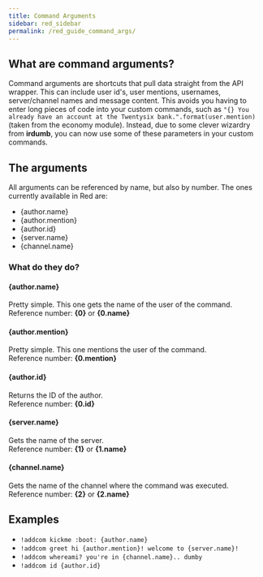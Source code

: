 ```yaml
---
title: Command Arguments
sidebar: red_sidebar
permalink: /red_guide_command_args/
---
```


## What are command arguments?

Command arguments are shortcuts that pull data straight from the API wrapper. This can include user id's, user mentions, usernames, server/channel names and message content. This avoids you having to enter long pieces of code into your custom commands, such as `"{} You already have an account at the Twentysix bank.".format(user.mention)` (taken from the economy module). Instead, due to some clever wizardry from **irdumb**, you can now use some of these parameters in your custom commands.

## The arguments

All arguments can be referenced by name, but also by number. The ones currently available in Red are:  

* {author.name}
* {author.mention}
* {author.id}
* {server.name}
* {channel.name}

### What do they do?

#### {author.name}

Pretty simple. This one gets the name of the user of the command.  
Reference number: **{0}** or **{0.name}**

#### {author.mention}

Pretty simple. This one mentions the user of the command.  
Reference number: **{0.mention}**

#### {author.id}

Returns the ID of the author.  
Reference number: **{0.id}**

#### {server.name}

Gets the name of the server.  
Reference number: **{1}** or **{1.name}**

#### {channel.name}

Gets the name of the channel where the command was executed.  
Reference number: **{2}** or **{2.name}**

## Examples

* `!addcom kickme :boot: {author.name}`
* `!addcom greet hi {author.mention}! welcome to {server.name}!`
* `!addcom whereami? you're in {channel.name}.. dumby`
* `!addcom id {author.id}`